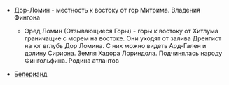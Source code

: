 *   Дор-Ломин - местность к востоку от гор Митрима. Владения Фингона
    *   Эред Ломин (Отзывающиеся Горы) - горы к востоку от Хитлума
        граничащие с морем на востоке. Они уходят от залива Дренгист на юг
        вглубь Дор Ломина. С них можно видеть Ард-Гален и долину Сириона.
        Земля Хадора Лориндола. Подчинялась народу Фингольфина. Родина
        атлантов


*   [Белерианд](index.md)
